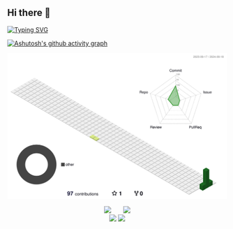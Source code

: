 ## Hi there 👋

<!--
**tgmenggithub/tgmenggithub** is a ✨ _special_ ✨ repository because its `README.md` (this file) appears on your GitHub profile.

Here are some ideas to get you started:

- 🔭 I’m currently working on ...
- 🌱 I’m currently learning ...
- 👯 I’m looking to collaborate on ...
- 🤔 I’m looking for help with ...
- 💬 Ask me about ...
- 📫 How to reach me: ...
- 😄 Pronouns: ...
- ⚡ Fun fact: ...
-->
[![Typing SVG](https://readme-typing-svg.herokuapp.com?font=Fira+Code&weight=900&size=35&pause=1000&color=33A0F7&width=435&lines=Candy+Dreams)](https://git.io/typing-svg)

[![Ashutosh's github activity graph](https://github-readme-activity-graph-tgmenggithub.vercel.app/graph?username=tgmenggithub&theme=github-light)](https://github.com/ashutosh00710/github-readme-activity-graph)

<!--   profile-night-rainbow.svg -->
![](./profile-3d-contrib/profile-green-animate.svg)

<div align="center">
<span>&emsp;&emsp;</span>
<img height="170px" src="https://github-readme-stats-tgmenggithub.vercel.app/api?username=tgmenggithub" /><span>&emsp;&emsp;</span><img height="170px" src="https://github-readme-stats-tgmenggithub.vercel.app/api/top-langs/?username=tgmenggithub&layout=compact&langs_count=8" />
<span>&emsp;&emsp;</span>
</div>

<div align="center">
    <img  src="https://github-readme-streak-stats.herokuapp.com/?user=tgmenggithub" />
    <img  src="https://github-profile-trophy.vercel.app/?username=tgmenggithub&row=1" />
</div>
